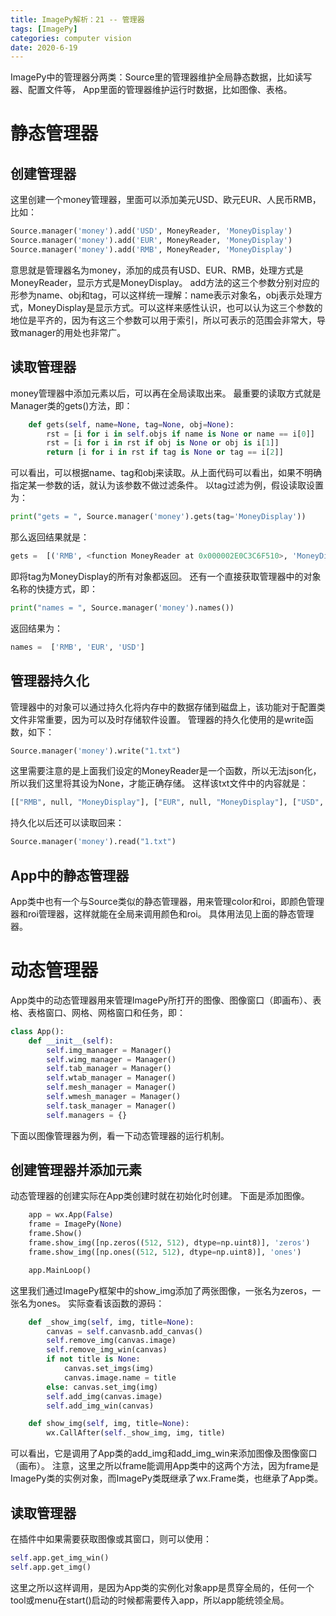 ```yaml
---
title: ImagePy解析：21 -- 管理器
tags: [ImagePy]
categories: computer vision 
date: 2020-6-19
---
```


ImagePy中的管理器分两类：Source里的管理器维护全局静态数据，比如读写器、配置文件等， App里面的管理器维护运行时数据，比如图像、表格。

# 静态管理器
## 创建管理器
这里创建一个money管理器，里面可以添加美元USD、欧元EUR、人民币RMB，比如：
```python
Source.manager('money').add('USD', MoneyReader, 'MoneyDisplay')
Source.manager('money').add('EUR', MoneyReader, 'MoneyDisplay')
Source.manager('money').add('RMB', MoneyReader, 'MoneyDisplay')
```
意思就是管理器名为money，添加的成员有USD、EUR、RMB，处理方式是MoneyReader，显示方式是MoneyDisplay。
add方法的这三个参数分别对应的形参为name、obj和tag，可以这样统一理解：name表示对象名，obj表示处理方式，MoneyDisplay是显示方式。可以这样来感性认识，也可以认为这三个参数的地位是平齐的，因为有这三个参数可以用于索引，所以可表示的范围会非常大，导致manager的用处也非常广。

## 读取管理器
money管理器中添加元素以后，可以再在全局读取出来。
最重要的读取方式就是Manager类的gets()方法，即：
```python
    def gets(self, name=None, tag=None, obj=None):
        rst = [i for i in self.objs if name is None or name == i[0]]
        rst = [i for i in rst if obj is None or obj is i[1]]
        return [i for i in rst if tag is None or tag == i[2]]
```
可以看出，可以根据name、tag和obj来读取。从上面代码可以看出，如果不明确指定某一参数的话，就认为该参数不做过滤条件。
以tag过滤为例，假设读取设置为：
```python
print("gets = ", Source.manager('money').gets(tag='MoneyDisplay'))
```
那么返回结果就是：
```python
gets =  [('RMB', <function MoneyReader at 0x000002E0C3C6F510>, 'MoneyDisplay'), ('EUR', <function MoneyReader at 0x000002E0C3C6F510>, 'MoneyDisplay'), ('USD', <function MoneyReader at 0x000002E0C3C6F510>, 'MoneyDisplay')]
```
即将tag为MoneyDisplay的所有对象都返回。
还有一个直接获取管理器中的对象名称的快捷方式，即：
```python
print("names = ", Source.manager('money').names())
```
返回结果为：
```python
names =  ['RMB', 'EUR', 'USD']
```

## 管理器持久化
管理器中的对象可以通过持久化将内存中的数据存储到磁盘上，该功能对于配置类文件非常重要，因为可以及时存储软件设置。
管理器的持久化使用的是write函数，如下：
```python
Source.manager('money').write("1.txt")
```
这里需要注意的是上面我们设定的MoneyReader是一个函数，所以无法json化，所以我们这里将其设为None，才能正确存储。
这样该txt文件中的内容就是：
```python
[["RMB", null, "MoneyDisplay"], ["EUR", null, "MoneyDisplay"], ["USD", null, "MoneyDisplay"]]
```
持久化以后还可以读取回来：
```python
Source.manager('money').read("1.txt")
```

## App中的静态管理器
App类中也有一个与Source类似的静态管理器，用来管理color和roi，即颜色管理器和roi管理器，这样就能在全局来调用颜色和roi。
具体用法见上面的静态管理器。

# 动态管理器
App类中的动态管理器用来管理ImagePy所打开的图像、图像窗口（即画布）、表格、表格窗口、网格、网格窗口和任务，即：
```python
class App():
    def __init__(self):
        self.img_manager = Manager()
        self.wimg_manager = Manager()
        self.tab_manager = Manager()
        self.wtab_manager = Manager()
        self.mesh_manager = Manager()
        self.wmesh_manager = Manager()
        self.task_manager = Manager()
        self.managers = {}
```
下面以图像管理器为例，看一下动态管理器的运行机制。
## 创建管理器并添加元素
动态管理器的创建实际在App类创建时就在初始化时创建。
下面是添加图像。
```python
    app = wx.App(False)
    frame = ImagePy(None)
    frame.Show()
    frame.show_img([np.zeros((512, 512), dtype=np.uint8)], 'zeros')
    frame.show_img([np.ones((512, 512), dtype=np.uint8)], 'ones')

    app.MainLoop()
```
这里我们通过ImagePy框架中的show_img添加了两张图像，一张名为zeros，一张名为ones。
实际查看该函数的源码：
```python
    def _show_img(self, img, title=None):
        canvas = self.canvasnb.add_canvas()
        self.remove_img(canvas.image)
        self.remove_img_win(canvas)
        if not title is None:
            canvas.set_imgs(img)
            canvas.image.name = title
        else: canvas.set_img(img)
        self.add_img(canvas.image)
        self.add_img_win(canvas)

    def show_img(self, img, title=None):
        wx.CallAfter(self._show_img, img, title)
```
可以看出，它是调用了App类的add_img和add_img_win来添加图像及图像窗口（画布）。
注意，这里之所以frame能调用App类中的这两个方法，因为frame是ImagePy类的实例对象，而ImagePy类既继承了wx.Frame类，也继承了App类。
## 读取管理器
在插件中如果需要获取图像或其窗口，则可以使用：
```python
self.app.get_img_win()
self.app.get_img()
```
这里之所以这样调用，是因为App类的实例化对象app是贯穿全局的，任何一个tool或menu在start()启动的时候都需要传入app，所以app能统领全局。
